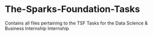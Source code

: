 # The-Sparks-Foundation-Tasks
Contains all files pertaining to the TSF Tasks for the Data Science &amp; Business Internship Internship

